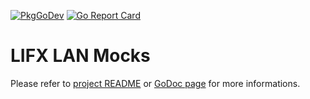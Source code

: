 [![PkgGoDev](https://pkg.go.dev/badge/go.yhsif.com/lifxlan/mock)](https://pkg.go.dev/go.yhsif.com/lifxlan/mock)
[![Go Report Card](https://goreportcard.com/badge/go.yhsif.com/lifxlan)](https://goreportcard.com/report/go.yhsif.com/lifxlan)

# LIFX LAN Mocks

Please refer to [project README](../README.md) or
[GoDoc page](https://pkg.go.dev/go.yhsif.com/lifxlan/mock)
for more informations.
